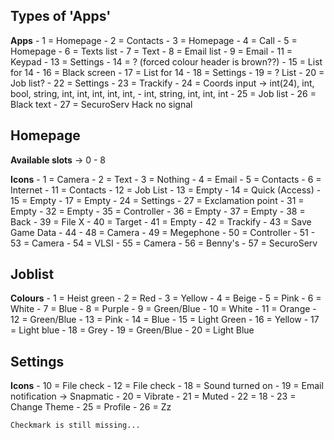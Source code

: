 ## Types of 'Apps'

**Apps**
    - 1 = Homepage
    - 2 = Contacts 
    - 3 = Homepage
    - 4 = Call 
    - 5 = Homepage
    - 6 = Texts list
    - 7 = Text
    - 8 = Email list
    - 9 = Email 
    - 11 = Keypad
    - 13 = Settings
    - 14 = ? (forced colour header is brown??)
    - 15 = List for 14
    - 16 = Black screen
    - 17 = List for 14
    - 18 = Settings
    - 19 = ? List
    - 20 = Job list?
    - 22 = Settings 
    - 23 = Trackify
    - 24 = Coords input -> int(24), int, bool, string, int, int, int, int, int, - int, string, int, int, int
    - 25 = Job list
    - 26 = Black text
    - 27 = SecuroServ Hack no signal

## Homepage

**Available slots** -> 0 - 8

**Icons**
    - 1 = Camera 
    - 2 = Text
    - 3 = Nothing 
    - 4 = Email
    - 5 = Contacts
    - 6 = Internet
    - 11 = Contacts
    - 12 = Job List
    - 13 = Empty
    - 14 = Quick (Access)
    - 15 = Empty
    - 17 = Empty
    - 24 = Settings
    - 27 = Exclamation point
    - 31 = Empty
    - 32 = Empty
    - 35 = Controller
    - 36 = Empty
    - 37 = Empty
    - 38 = Back
    - 39 = File X
    - 40 = Target
    - 41 = Empty
    - 42 = Trackify
    - 43 = Save Game Data
    - 44 - 48 = Camera 
    - 49 = Megephone
    - 50 = Controller
    - 51 - 53 = Camera
    - 54 = VLSI
    - 55 = Camera
    - 56 = Benny's
    - 57 = SecuroServ 

## Joblist

**Colours**
    - 1 = Heist green
    - 2 = Red
    - 3 = Yellow
    - 4 = Beige
    - 5 = Pink
    - 6 = White
    - 7 = Blue
    - 8 = Purple
    - 9 = Green/Blue 
    - 10 = White 
    - 11 = Orange 
    - 12 = Green/Blue 
    - 13 = Pink
    - 14 = Blue
    - 15 = Light Green
    - 16 = Yellow
    - 17 = Light blue
    - 18 = Grey
    - 19 = Green/Blue
    - 20 = Light Blue


## Settings 

**Icons**
    - 10 = File check
    - 12 = File check
    - 18 = Sound turned on
    - 19 = Email notification -> Snapmatic
    - 20 = Vibrate 
    - 21 = Muted
    - 22 = 18 
    - 23 = Change Theme
    - 25 = Profile
    - 26 = Zz

    Checkmark is still missing...

